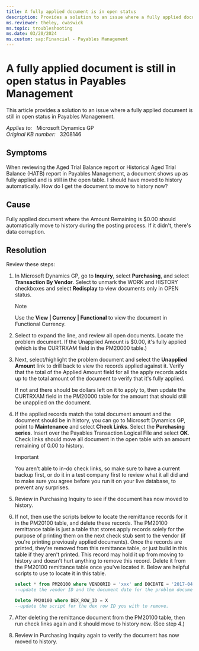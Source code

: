 ```yaml
---
title: A fully applied document is in open status
description: Provides a solution to an issue where a fully applied document is still in open status in Payables Management.
ms.reviewer: theley, cwaswick
ms.topic: troubleshooting
ms.date: 03/20/2024
ms.custom: sap:Financial - Payables Management
---
```

# A fully applied document is still in open status in Payables Management

This article provides a solution to an issue where a fully applied document is still in open status in Payables Management.

_Applies to:_ &nbsp; Microsoft Dynamics GP  
_Original KB number:_ &nbsp; 3208146

## Symptoms

When reviewing the Aged Trial Balance report or Historical Aged Trial Balance (HATB) report in Payables Management, a document shows up as fully applied and is still in the open table. I should have moved to history automatically. How do I get the document to move to history now?

## Cause

Fully applied document where the Amount Remaining is $0.00 should automatically move to history during the posting process. If it didn't, there's data corruption.

## Resolution

Review these steps:

1. In Microsoft Dynamics GP, go to **Inquiry**, select **Purchasing**, and select **Transaction By Vendor**. Select to unmark the WORK and HISTORY checkboxes and select **Redisplay** to view documents only in OPEN status.

    > [!NOTE]
    > Use the **View | Currency | Functional** to view the document in Functional Currency.

2. Select to expand the line, and review all open documents. Locate the problem document. If the Unapplied Amount is $0.00, it's fully applied (which is the CURTRXAM field in the PM20000 table.)

3. Next, select/highlight the problem document and select the **Unapplied Amount** link to drill back to view the records applied against it. Verify that the total of the Applied Amount field for all the apply records adds up to the total amount of the document to verify that it's fully applied.

    If not and there should be dollars left on it to apply to, then update the CURTRXAM field in the PM20000 table for the amount that should still be unapplied on the document.

4. If the applied records match the total document amount and the document should be in history, you can go to Microsoft Dynamics GP, point to **Maintenance** and select **Check Links**. Select the **Purchasing series**. Insert over the Payables Transaction Logical File and select **OK**. Check links should move all document in the open table with an amount remaining of 0.00 to history.

    > [!IMPORTANT]
    > You aren't able to in-do check links, so make sure to have a current backup first, or do it in a test company first to review what it all did and to make sure you agree before you run it on your live database, to prevent any surprises.

5. Review in Purchasing Inquiry to see if the document has now moved to history.

6. If not, then use the scripts below to locate the remittance records for it in the PM20100 table, and delete these records. The PM20100 remittance table is just a table that stores apply records solely for the purpose of printing them on the next check stub sent to the vendor (if you're printing previously applied documents). Once the records are printed, they're removed from this remittance table, or just build in this table if they aren't printed. This record may hold it up from moving to history and doesn't hurt anything to remove this record. Delete it from the PM20100 remittance table once you've located it. Below are helpful scripts to use to locate it in this table.

    ```sql
    select * from PM20100 where VENDORID = 'xxx' and DOCDATE = '2017-04-12'
    --update the vendor ID and the document date for the problem document to help locate it.

    Delete PM20100 where DEX_ROW_ID = X
    --update the script for the dex row ID you with to remove.
    ```

7. After deleting the remittance document from the PM20100 table, then run check links again and it should move to history now. (See step 4.)

8. Review in Purchasing Inquiry again to verify the document has now moved to history.
